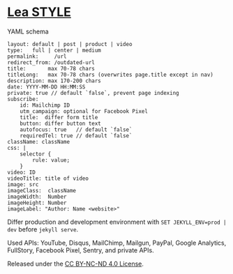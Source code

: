 # [Lea STYLE](https://lea.laukstein.com)

YAML schema

    layout: default | post | product | video
    type:   full | center | medium
    permalink:     /url
    redirect_from: /outdated-url
    title:       max 70-78 chars
    titleLong:   max 70-78 chars (overwrites page.title except in nav)
    description: max 170-200 chars
    date: YYYY-MM-DD HH:MM:SS
    private: true // default `false`, prevent page indexing
    subscribe:
        id: Mailchimp ID
        utm_campaign: optional for Facebook Pixel
        title:  differ form title
        button: differ button text
        autofocus: true   // default `false`
        requiredTel: true // default `false`
    className: className
    css: |
        selector {
            rule: value;
        }
    video: ID
    videoTitle: title of video
    image: src
    imageClass:  className
    imageWidth:  Number
    imageHeight: Number
    imageLabel: "Author: Name <website>"

Differ production and development environment with `SET JEKYLL_ENV=prod | dev` before `jekyll serve`.

Used APIs: YouTube, Disqus, MailChimp, Mailgun, PayPal, Google Analytics, FullStory, Facebook Pixel, Sentry, and private APIs.

Released under the [CC BY-NC-ND 4.0 License](LICENSE).
